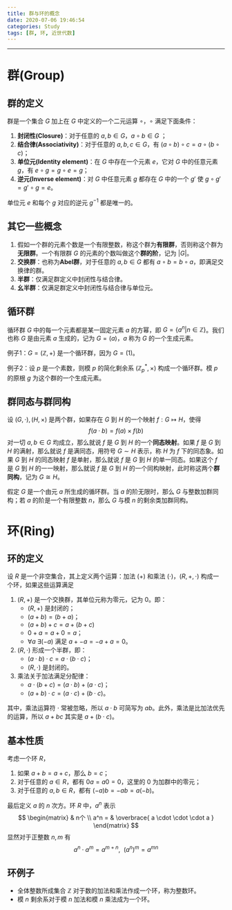 ```yaml
---
title: 群与环的概念
date: 2020-07-06 19:46:54
categories: Study
tags: [群, 环, 近世代数]
---
```


----

<!--more-->

# 群(Group)

## 群的定义

群是一个集合 $G$ 加上在 $G$ 中定义的一个二元运算 $\circ$，$\circ$ 满足下面条件：

1. **封闭性(Closure)**：对于任意的 $a,b \in G$，$a \circ b \in G$ ；
2. **结合律(Associativity)**：对于任意的 $a,b,c \in G$，有 $(a \circ b) \circ c = a \circ (b \circ c)$；
3. **单位元(Identity element)**：在 $G$ 中存在一个元素 $e$，它对 $G$ 中的任意元素 $g$，有 $e \circ g = g \circ e = g$；
4. **逆元(Inverse element)**：对 $G$ 中任意元素 $g$ 都存在 $G$ 中的一个 $g'$ 使 $g \circ g' = g' \circ g = e$。

单位元 $e$ 和每个 $g$ 对应的逆元 $g^{-1}$ 都是唯一的。



## 其它一些概念

1. 假如一个群的元素个数是一个有限整数，称这个群为**有限群**，否则称这个群为**无限群**。一个有限群 $G$ 的元素的个数叫做这个**群的阶**，记为 $|G|$。
2. **交换群**：也称为**Abel群**，对于任意的 $a,b \in G$ 都有 $a \circ b = b \circ a$，即满足交换律的群。
3. **半群**：仅满足群定义中封闭性与结合律。
4. **幺半群**：仅满足群定义中封闭性与结合律与单位元。



## 循环群

循环群 $G$ 中的每一个元素都是某一固定元素 $a$ 的方幂，即 $G = \{a^n | n \in \mathbb{Z}\}$。我们也称 $G$ 是由元素 $a$ 生成的，记为 $G=(a)$，$a$ 称为 $G$ 的一个生成元素。

例子1：$G = (\mathbb{Z}, +)$ 是一个循环群，因为 $G = (1)$。

例子2：设 $p$ 是一个素数，则模 $p$ 的简化剩余系 $(\mathbb{Z}^*_p, \times)$ 构成一个循环群。模 $p$ 的原根 $g$ 为这个群的一个生成元素。



## 群同态与群同构

设 $(G,\cdot), (H,\times)$ 是两个群，如果存在 $G$ 到 $H$ 的一个映射 $f : G \mapsto H$，使得
$$
f(a \cdot b) = f(a) \times f(b)
$$
对一切 $a,b \in G$ 均成立，那么就说 $f$ 是 $G$ 到 $H$ 的一个**同态映射**。如果 $f$ 是 $G$ 到 $H$ 的满射，那么就说 $f$ 是满同态，用符号 $G \sim H$ 表示，称 $H$ 为 $f$ 下的同态象。如果 $G$ 到 $H$ 的同态映射 $f$ 是单射，那么就说 $f$ 是 $G$ 到 $H$ 的单一同态。如果这个 $f$ 是 $G$ 到 $H$ 的一一映射，那么就说 $f$ 是 $G$ 到 $H$ 的一个同构映射，此时称这两个**群同构**，记为 $G \cong H$。

假定 $G$ 是一个由元 $a$ 所生成的循环群。当 $a$ 的阶无限时，那么 $G$ 与整数加群同构；若 $a$ 的阶是一个有限整数 $n$，那么 $G$ 与模 $n$ 的剩余类加群同构。



# 环(Ring)

## 环的定义

设 $R$ 是一个非空集合，其上定义两个运算：加法 $(+)$ 和乘法 $(\cdot)$，$(R,+,\cdot)$ 构成一个环，如果这些运算满足

1. $(R, +)$ 是一个交换群，其单位元称为零元，记为 $0$。即：
   * $(R,+)$ 是封闭的；
   * $(a+b) = (b+a)$；
   * $(a+b)+c=a+(b+c)$
   * $0+a = a+0 = a$；
   * $\forall a \ \exists(-a)$ 满足 $a+-a = -a + a=0$。
2. $(R, \cdot)$ 形成一个半群，即：
   * $(a \cdot b) \cdot c = a \cdot (b \cdot c)$；
   * $(R, \cdot)$ 是封闭的。
3. 乘法关于加法满足分配律：
   * $a \cdot (b + c) = (a \cdot b) + (a \cdot c)$；
   * $(a+b) \cdot c =  (a \cdot c) + (b \cdot c)$。

其中，乘法运算符 $\cdot$ 常被忽略，所以 $a \cdot b$ 可简写为 $ab$。此外，乘法是比加法优先的运算，所以 $a+bc$ 其实是 $a + (b \cdot c)$。



## 基本性质

考虑一个环 $R$，

1. 如果 $a + b = a + c$，那么 $b = c$；
2. 对于任意的 $a \in R$，都有 $0a = a0 = 0$，这里的 $0$ 为加群中的零元；
3. 对于任意的 $a,b \in R$，都有 $(-a)b = -ab = a(-b)$。

最后定义 $a$ 的 $n$ 次方。环 $R$ 中，$a^n$ 表示
$$
\begin{matrix} 
& n个 \\ a^n = & \overbrace{ a \cdot \cdot \cdot a }
\end{matrix}
$$
显然对于正整数 $n,m$ 有
$$
a^n \cdot a^m = a^{m+n}, \ \ (a^n)^m = a^{mn}
$$


## 环例子

* 全体整数所成集合 $\mathbb{Z}$ 对于数的加法和乘法作成一个环，称为整数环。
* 模 $n$ 剩余系对于模 $n$ 加法和模 $n$ 乘法成为一个环。

